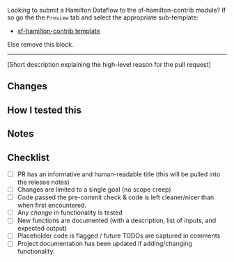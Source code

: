 Looking to submit a Hamilton Dataflow to the sf-hamilton-contrib module? If so go the the `Preview` tab and select the appropriate sub-template:
* [sf-hamilton-contrib template](?expand=1&template=HAMILTON_CONTRIB_PR_TEMPLATE.md)

Else remove this block.

---
[Short description explaining the high-level reason for the pull request]

## Changes

## How I tested this

## Notes

## Checklist

- [ ] PR has an informative and human-readable title (this will be pulled into the release notes)
- [ ] Changes are limited to a single goal (no scope creep)
- [ ] Code passed the pre-commit check & code is left cleaner/nicer than when first encountered.
- [ ] Any _change_ in functionality is tested
- [ ] New functions are documented (with a description, list of inputs, and expected output)
- [ ] Placeholder code is flagged / future TODOs are captured in comments
- [ ] Project documentation has been updated if adding/changing functionality.
